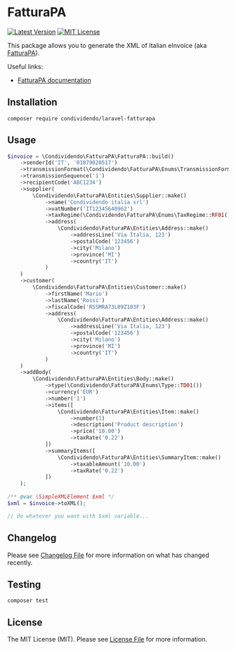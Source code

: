 # FatturaPA

[![Latest Version](http://img.shields.io/packagist/v/condividendo/laravel-fatturapa.svg?label=Release&style=for-the-badge)](https://packagist.org/packages/condividendo/laravel-fatturapa)
[![MIT License](https://img.shields.io/github/license/condividendo/laravel-fatturapa.svg?label=License&color=blue&style=for-the-badge)](https://github.com/condividendo/laravel-fatturapa/blob/master/LICENSE.md)

This package allows you to generate the XML of Italian eInvoice (aka [FatturaPA](https://www.fatturapa.gov.it/)).

Useful links:
- [FatturaPA documentation](https://www.fatturapa.gov.it/it/norme-e-regole/documentazione-fattura-elettronica/formato-fatturapa/)

## Installation

```shell
composer require condividendo/laravel-fatturapa
```

## Usage

```php
$invoice = \Condividendo\FatturaPA\FatturaPA::build()
    ->senderId('IT', '01879020517')
    ->transmissionFormat(\Condividendo\FatturaPA\Enums\TransmissionFormat::FPR12())
    ->transmissionSequence('1')
    ->recipientCode('ABC1234')
    ->supplier(
        \Condividendo\FatturaPA\Entities\Supplier::make()
            ->name('Condividendo italia srl')
            ->vatNumber('IT12345640962')
            ->taxRegime(\Condividendo\FatturaPA\Enums\TaxRegime::RF01())
            ->address(
                \Condividendo\FatturaPA\Entities\Address::make()
                    ->addressLine('Via Italia, 123')
                    ->postalCode('123456')
                    ->city('Milano')
                    ->province('MI')
                    ->country('IT')
            )
    )
    ->customer(
        \Condividendo\FatturaPA\Entities\Customer::make()
            ->firstName('Mario')
            ->lastName('Rossi')
            ->fiscalCode('RSSMRA73L09Z103F')
            ->address(
                \Condividendo\FatturaPA\Entities\Address::make()
                    ->addressLine('Via Italia, 123')
                    ->postalCode('123456')
                    ->city('Milano')
                    ->province('MI')
                    ->country('IT')
            )
    )
    ->addBody(
        \Condividendo\FatturaPA\Entities\Body::make()
            ->type(\Condividendo\FatturaPA\Enums\Type::TD01())
            ->currency('EUR')
            ->number('1')
            ->items([
                \Condividendo\FatturaPA\Entities\Item::make()
                    ->number(1)
                    ->description('Product description')
                    ->price('10.00')
                    ->taxRate('0.22')
            ])
            ->summaryItems([
                \Condividendo\FatturaPA\Entities\SummaryItem::make()
                    ->taxableAmount('10.00')
                    ->taxRate('0.22')
            ])
    );
    
/** @var \SimpleXMLElement $xml */
$xml = $invoice->toXML();

// do whatever you want with $xml variable...
```

## Changelog

Please see [Changelog File](CHANGELOG.md) for more information on what has changed recently.

## Testing

```shell
composer test
```

## License

The MIT License (MIT). Please see [License File](LICENSE.md) for more information.
